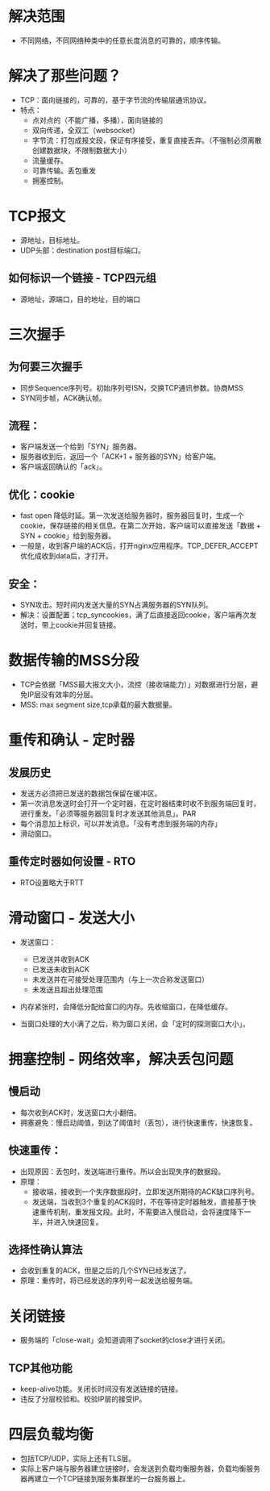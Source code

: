 # 解决范围
- 不同网络，不同网络种类中的任意长度消息的可靠的，顺序传输。

# 解决了那些问题？
- TCP：面向链接的，可靠的，基于字节流的传输层通讯协议。
- 特点：
  - 点对点的（不能广播，多播），面向链接的
  - 双向传递，全双工（websocket）
  - 字节流：打包成报文段，保证有序接受，重复直接丢弃。（不强制必须离散创建数据块，不限制数据大小）
  - 流量缓存。
  - 可靠传输。丢包重发
  - 拥塞控制。

# TCP报文
- 源地址，目标地址。
- UDP头部：destination post目标端口。

## 如何标识一个链接 - TCP四元组
- 源地址，源端口，目的地址，目的端口

# 三次握手

## 为何要三次握手
- 同步Sequence序列号。初始序列号ISN，交换TCP通讯参数。协商MSS
- SYN同步帧，ACK确认帧。

## 流程：
- 客户端发送一个给到「SYN」服务器。
- 服务器收到后，返回一个「ACK+1 + 服务器的SYN」给客户端。
- 客户端返回确认的「ack」。

## 优化：cookie
- fast open 降低时延。第一次发送给服务器时，服务器回复时，生成一个cookie，保存链接的相关信息。在第二次开始，客户端可以直接发送「数据 + SYN + cookie」给到服务器。
- 一般是，收到客户端的ACK后，打开nginx应用程序。TCP_DEFER_ACCEPT优化成收到data后，才打开。

## 安全：
- SYN攻击。短时间内发送大量的SYN占满服务器的SYN队列。
- 解决：设置配置；tcp_syncookies，满了后直接返回cookie，客户端再次发送时，带上cookie并回复链接。

# 数据传输的MSS分段
- TCP会依据「MSS最大报文大小，流控（接收端能力）」对数据进行分层，避免IP层没有效率的分层。
- MSS: max segment size,tcp承载的最大数据量。

# 重传和确认 - 定时器

## 发展历史
- 发送方必须把已发送的数据包保留在缓冲区。
- 第一次消息发送时会打开一个定时器，在定时器结束时收不到服务端回复时，进行重发。「必须等服务器回复时才发送其他消息」。PAR
- 每个消息加上标识，可以并发消息。「没有考虑到服务端的内存」
- 滑动窗口。

## 重传定时器如何设置 - RTO
- RTO设置略大于RTT

# 滑动窗口 - 发送大小
- 发送窗口：
  - 已发送并收到ACK
  - 已发送未收到ACK
  - 未发送并在可接受处理范围内（与上一次合称发送窗口）
  - 未发送且超出处理范围

- 内存紧张时，会降低分配给窗口的内存。先收缩窗口，在降低缓存。
- 当窗口处理的大小满了之后，称为窗口关闭，会「定时的探测窗口大小」。

# 拥塞控制 - 网络效率，解决丢包问题

## 慢启动
- 每次收到ACK时，发送窗口大小翻倍。
- 拥塞避免：慢启动阈值，到达了阈值时（丢包），进行快速重传，快速恢复。

## 快速重传：
- 出现原因：丢包时，发送端进行重传。所以会出现失序的数据段。
- 原理：
  - 接收端，接收到一个失序数据段时，立即发送所期待的ACK缺口序列号。
  - 发送端，当收到3个重复的ACK段时，不在等待定时器触发，直接基于快速重传机制，重发报文段。此时，不需要进入慢启动，会将速度降下一半，并进入快速回复。

## 选择性确认算法
- 会收到重复的ACK，但是之后的几个SYN已经发送了。
- 原理：重传时，将已经发送的序列号一起发送给服务端。

# 关闭链接
- 服务端的「close-wait」会知道调用了socket的close才进行关闭。

## TCP其他功能
- keep-alive功能。关闭长时间没有发送链接的链接。
- 违反了分层校验和。校验IP层的接受IP。

# 四层负载均衡
- 包括TCP/UDP，实际上还有TLS层。
- 实际上客户端与服务器建立链接时，会发送到负载均衡服务器，负载均衡服务器再建立一个TCP链接到服务集群里的一台服务器上。